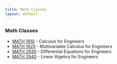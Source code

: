 ```yaml
---
title: Math Classes
layout: default
---
```

<link rel="stylesheet" href="/main.css">

### Math Classes

- [MATH 1910](/classes/math/MATH1910) - Calculus for Engineers
- [MATH 1920](/classes/math/MATH1920.html) - Multivariable Calculus for Engineers
- [MATH 2930](/classes/math/MATH2930.html) - Differential Equations for Engineers
- [MATH 2940](/classes/math/MATH2940.html) - Linear Algebra for Engineers
